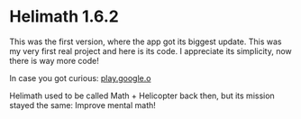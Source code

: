 # Helimath 1.6.2
This was the first version, where the app got its biggest update. This was my very first real project and here is its code.
I appreciate its simplicity, now there is way more code!

In case you got curious:
[play.google.o](https://play.google.com/store/apps/details?id=com.kiryl.arithmetic)

Helimath used to be called Math + Helicopter back then, but its mission stayed the same: Improve mental math!
